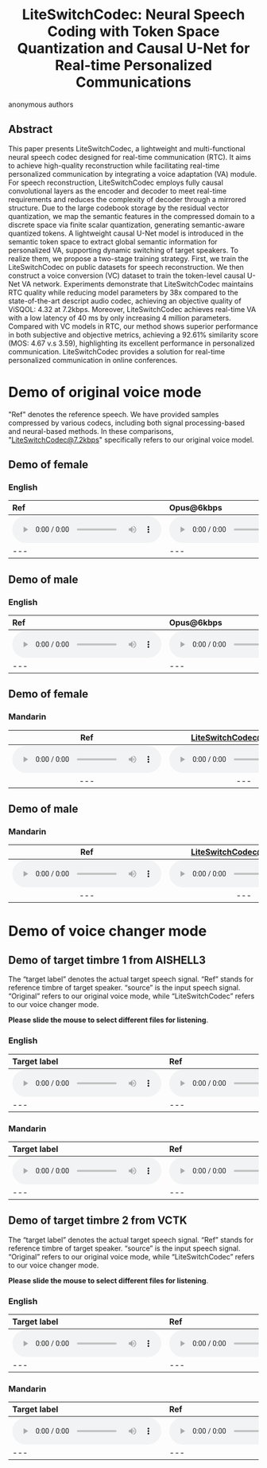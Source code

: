 # <center> LiteSwitchCodec: Neural Speech Coding with Token Space Quantization and Causal U-Net for Real-time Personalized Communications </center>

anonymous authors


## Abstract
This paper presents LiteSwitchCodec, a lightweight and multi-functional neural speech codec designed for real-time communication (RTC). 
It aims to achieve high-quality reconstruction while facilitating real-time personalized communication by integrating a voice adaptation (VA) module.
For speech reconstruction, LiteSwitchCodec employs fully causal convolutional layers as the encoder and decoder to meet real-time requirements and reduces the complexity of decoder through a mirrored structure.
Due to the large codebook storage by the residual vector quantization, we map the semantic features in the compressed domain to a discrete space via finite scalar quantization, generating semantic-aware quantized tokens. 
A lightweight causal U-Net model is introduced in the semantic token space to extract global semantic information for personalized VA, supporting dynamic switching of target speakers.
To realize them, we propose a two-stage training strategy.
First, we train the LiteSwitchCodec on public datasets for speech reconstruction.
We then construct a voice conversion (VC) dataset to train the token-level causal U-Net VA network.
Experiments demonstrate that LiteSwitchCodec maintains RTC quality while reducing model parameters by 38x compared to the state-of-the-art descript audio codec, achieving an objective quality of ViSQOL: 4.32 at 7.2kbps. 
Moreover, LiteSwitchCodec achieves real-time VA with a low latency of 40 ms by only increasing 4 million parameters. 
Compared with VC models in RTC, our method shows superior performance in both subjective and objective metrics, achieving a 92.61\% similarity score (MOS: 4.67 v.s 3.59), highlighting its excellent performance in personalized communication. 
LiteSwitchCodec provides a solution for real-time personalized communication in online conferences.

<!-- 
comments
## Model Overview
<img src="imgs/pipeline.png" alt="Overall Architecture" />
-->
# Demo of original voice mode

"Ref" denotes the reference speech. We have provided samples compressed by various codecs, including both signal processing-based and neural-based methods. In these comparisons, "LiteSwitchCodec@7.2kbps" specifically refers to our original voice model.

##     Demo of female


###    English 

 |Ref |Opus@6kbps| Lyra2@6kbps | EVS@7.2kbps | Opus@8kbps | LiteSwitchCodec@7.2kbps| Lyra2@9.2kbps | EVS@9.6kbps | Opus@10kbps | Opus@16kbps|
 |:--- |:--- | :--- | :--- | :--- | :--- | :--- | :--- | :--- | :--- |
 |<audio src="demo_orig/Eng/Female/Female_01.wav" controls preload></audio> | <audio src="demo_orig/Eng/Female/Female_02.wav" controls preload></audio> |<audio src="demo_orig/Eng/Female/Female_03.wav" controls preload></audio> | <audio src="demo_orig/Eng/Female/Female_04.wav" controls preload></audio> | <audio src="demo_orig/Eng/Female/Female_05.wav" controls preload></audio> | <audio src="demo_orig/Eng/Female/Female_01_liteswtichcodec.wav" controls preload></audio> | <audio src="demo_orig/Eng/Female/Female_07.wav" controls preload></audio> | <audio src="demo_orig/Eng/Female/Female_08.wav" controls preload></audio> | <audio src="demo_orig/Eng/Female/Female_09.wav" controls preload></audio> | <audio src="demo_orig/Eng/Female/Female_10.wav" controls preload></audio> |
 |--- | --- | --- | --- | --- | --- | --- | --- | --- | --- |




##     Demo of male


###    English 

 |Ref |Opus@6kbps| Lyra2@6kbps | EVS@7.2kbps | Opus@8kbps | LiteSwitchCodec@7.2kbps| Lyra2@9.2kbps | EVS@9.6kbps | Opus@10kbps | Opus@16kbps|
 |:--- |:--- | :--- | :--- | :--- | :--- | :--- | :--- | :--- | :--- |
 |<audio src="demo_orig/Eng/Male/Male_01.wav" controls preload></audio> | <audio src="demo_orig/Eng/Male/Male_02.wav" controls preload></audio> |<audio src="demo_orig/Eng/Male/Male_03.wav" controls preload></audio> | <audio src="demo_orig/Eng/Male/Male_04.wav" controls preload></audio> | <audio src="demo_orig/Eng/Male/Male_05.wav" controls preload></audio> | <audio src="demo_orig/Eng/Male/Male_01_liteswtichcodec.wav" controls preload></audio> | <audio src="demo_orig/Eng/Male/Male_07.wav" controls preload></audio> | <audio src="demo_orig/Eng/Male/Male_08.wav" controls preload></audio> | <audio src="demo_orig/Eng/Male/Male_09.wav" controls preload></audio> | <audio src="demo_orig/Eng/Male/Male_10.wav" controls preload></audio> |
 |--- | --- | --- | --- | --- | --- | --- | --- | --- | --- |





##     Demo of female
###    Mandarin 



|Ref | LiteSwitchCodec@7.2kbps | DAC@8kbps  | Encodec@12kbps   | SpeechTokenizer| 
|:---: | :---: | :---: | :---: | :---: | 
 |<audio src="demo_orig/female/Ref_p501/p501_CN_F1_68.wav" controls preload></audio> | <audio src="demo_orig/female/LiteSwitchCodec/p501_CN_F1_68.wav" controls preload></audio> |<audio src="demo_orig/female/DAC/p501_CN_F1_68.wav" controls preload></audio> | <audio src="demo_orig/female/Encodec/p501_CN_F1_68.wav" controls preload></audio> | <audio src="demo_orig/female/SpeechTokenizer/p501_CN_F1_68.wav" controls preload></audio> |
 |--- | --- | --- | --- | --- |


##      Demo of male
###     Mandarin 

|Ref | LiteSwitchCodec@7.2kbps | DAC@8kbps  | Encodec@12kbps   | SpeechTokenizer| 
|:---: | :---: | :---: | :---: | :---: | 
 |<audio src="demo_orig/male/Ref_p501/p501_CN_M1_70.wav" controls preload></audio> | <audio src="demo_orig/male/LiteSwitchCodec/p501_CN_M1_70.wav" controls preload></audio> |<audio src="demo_orig/male/DAC/p501_CN_M1_70.wav" controls preload></audio> | <audio src="demo_orig/male/Encodec/p501_CN_M1_70.wav" controls preload></audio> | <audio src="demo_orig/male/SpeechTokenizer/p501_CN_M1_70.wav" controls preload></audio> |
 |--- | --- | --- | --- | --- |






# Demo of voice changer mode

## Demo of target timbre 1 from AISHELL3

The “target label” denotes the actual target speech signal. 
“Ref” stands for reference timbre of target speaker.
“source” is the input speech signal. “Original” refers to our original voice mode, while “LiteSwitchCodec” refers to our voice changer mode.

**Please slide the mouse to select different files for listening**.

### English 

 |Target label |Ref | Source | Original | LiteSwitchCodec | DDDM-VC | QuickVC | DiffVC | VQMIVC|
 |:--- |:--- | :--- | :--- | :--- | :--- | :--- | :--- | :--- |
 |<audio src="demo_SSB0273_taslp/English/Target label/p236_503.wav" controls preload></audio> | <audio src="demo_SSB0273_taslp/English/Ref/p361_060_mic2_p361_167_mic2.wav" controls preload></audio> |<audio src="demo_SSB0273_taslp/English/Source/p236_503.wav" controls preload></audio> | <audio src="demo_SSB0273_taslp/English/Original/p236_503.wav" controls preload></audio> | <audio src="demo_SSB0273_taslp/English/LiteSwitchCodec/p236_503.wav" controls preload></audio> | <audio src="demo_SSB0273_taslp/English/DDDM_VC/p236_503.wav" controls preload></audio> | <audio src="demo_SSB0273_taslp/English/QuickVC/p236_503.wav" controls preload></audio> | <audio src="demo_SSB0273_taslp/English/DiffVC/p236_503.wav" controls preload></audio> | <audio src="demo_SSB0273_taslp/English/VQMIVC/p236_503.wav" controls preload></audio> |
 |--- | --- | --- | --- | --- | --- | --- | --- | --- | --- |


### Mandarin 


  
| Target label                                              |  Ref                                                         | Source                                                      | Original                                                    | LiteSwitchCodec                                                | DDDM-VC                                                    | QuickVC                                                     | DiffVC                                                      | VQMIVC|                                                      
 |:--- |:--- | :--- | :--- | :--- | :--- | :--- | :--- | :--- |
  | <audio src="demo_SSB0273_taslp/mandarin/Target label/481_0600.wav" controls preload></audio> | <audio src="demo_SSB0273_taslp/mandarin/Ref/p361_060_mic2_p361_167_mic2.wav" controls preload></audio> |<audio src="demo_SSB0273_taslp/mandarin/Source/481_0600.wav" controls preload></audio> | <audio src="demo_SSB0273_taslp/mandarin/Original/481_0600.wav" controls preload></audio> | <audio src="demo_SSB0273_taslp/mandarin/LiteSwitchCodec/481_0600.wav" controls preload></audio> | <audio src="demo_SSB0273_taslp/mandarin/DDDM_VC/481_0600.wav" controls preload></audio> | <audio src="demo_SSB0273_taslp/mandarin/QuickVC/481_0600.wav" controls preload></audio> | <audio src="demo_SSB0273_taslp/mandarin/DiffVC/481_0600.wav" controls preload></audio> | <audio src="demo_SSB0273_taslp/mandarin/VQMIVC/481_0600.wav" controls preload></audio> |
   |--- | --- | --- | --- | --- | --- | --- | --- | --- | --- |







## Demo of target timbre 2 from VCTK

The “target label” denotes the actual target speech signal. “Ref” stands for reference timbre of target speaker. “source” is the input speech signal. “Original” refers to our original voice mode, while “LiteSwitchCodec” refers to our voice changer mode.

**Please slide the mouse to select different files for listening**.

### English 

 |Target label |Ref | Source | Original | LiteSwitchCodec | DDDM-VC | QuickVC | DiffVC | VQMIVC|
 |:--- |:--- | :--- | :--- | :--- | :--- | :--- | :--- | :--- |
 |<audio src="demo_p231_taslp/English/Target label/p236_503.wav" controls preload></audio> | <audio src="demo_p231_taslp/English/Ref/p231_008_mic2_p231_076_mic2.wav" controls preload></audio> |<audio src="demo_p231_taslp/English/Source/p236_503.wav" controls preload></audio> | <audio src="demo_p231_taslp/English/Original/p236_503.wav" controls preload></audio> | <audio src="demo_p231_taslp/English/LiteSwitchCodec/p236_503.wav" controls preload></audio> | <audio src="demo_p231_taslp/English/DDDM_VC/p236_503.wav" controls preload></audio> | <audio src="demo_p231_taslp/English/QuickVC/p236_503.wav" controls preload></audio> | <audio src="demo_p231_taslp/English/DiffVC/p236_503.wav" controls preload></audio> | <audio src="demo_p231_taslp/English/VQMIVC/p236_503.wav" controls preload></audio> |
 |--- | --- | --- | --- | --- | --- | --- | --- | --- | --- |



### Mandarin 

| Target label                                              |  Ref                                                         | Source                                                      | Original                                                    | LiteSwitchCodec                                                | DDDM-VC                                                     | QuickVC                                                     | DiffVC                                                      | VQMIVC|                                                      
 |:--- |:--- | :--- | :--- | :--- | :--- | :--- | :--- | :--- |
  | <audio src="demo_p231_taslp/mandarin/Target label/481_0600.wav" controls preload></audio> | <audio src="demo_p231_taslp/mandarin/Ref/p231_008_mic2_p231_076_mic2.wav" controls preload></audio> |<audio src="demo_p231_taslp/mandarin/Source/481_0600.wav" controls preload></audio> | <audio src="demo_p231_taslp/mandarin/Original/481_0600.wav" controls preload></audio> | <audio src="demo_p231_taslp/mandarin/LiteSwitchCodec/481_0600.wav" controls preload></audio> | <audio src="demo_p231_taslp/mandarin/DDDM_VC/481_0600.wav" controls preload></audio> | <audio src="demo_p231_taslp/mandarin/QuickVC/481_0600.wav" controls preload></audio> | <audio src="demo_p231_taslp/mandarin/DiffVC/481_0600.wav" controls preload></audio> | <audio src="demo_p231_taslp/mandarin/VQMIVC/481_0600.wav" controls preload></audio> |
   |--- | --- | --- | --- | --- | --- | --- | --- | --- | --- |








 
 